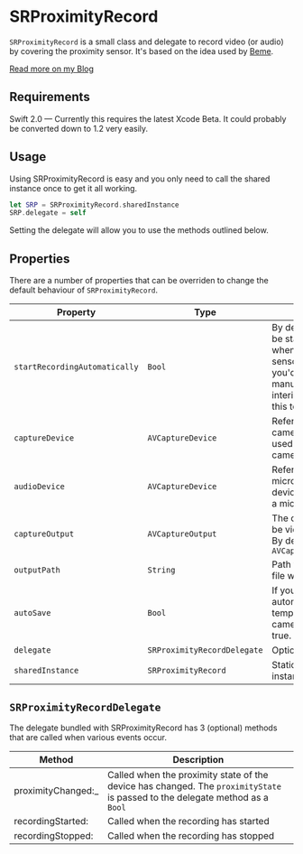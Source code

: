 # SRProximityRecord

`SRProximityRecord` is a small class and delegate to record video (or audio) by covering the proximity sensor. It's based on the idea used by [Beme](http://beme.com).

[Read more on my Blog](http://stephenradford.me/replicating-bemes-record-with-the-proximity-sensor/)

## Requirements

Swift 2.0 — Currently this requires the latest Xcode Beta. It could probably be converted down to 1.2 very easily.

## Usage

Using SRProximityRecord is easy and you only need to call the shared instance once to get it all working.

````swift
let SRP = SRProximityRecord.sharedInstance
SRP.delegate = self
````
Setting the delegate will allow you to use the methods outlined below.

## Properties

There are a number of properties that can be overriden to change the default behaviour of `SRProximityRecord`.

Property                      | Type   | Description
------------------------------|--------|----------------
`startRecordingAutomatically` | `Bool` | By default recording will be started automatically when the proximity sensor is covered. If you'd like to do this manually to say show an interim screen, change this to false.
`captureDevice` | `AVCaptureDevice` | Reference to the back camera or nil if the device used doesn't have a camera.
`audioDevice` | `AVCaptureDevice` | Reference to the microphone or nil if the device used doesn't have a microphone.
`captureOutput` | `AVCaptureOutput` | The output type. This can be video, image or audio. By default it's `AVCaptureMovieFileOutput`
`outputPath` | `String` | Path to where the output file will be recorded.
`autoSave` | `Bool` | If you want to automatically save the temporary file to the camera roll. Default is true.
`delegate` | `SRProximityRecordDelegate` | Optional delegate
`sharedInstance` | `SRProximityRecord` | Static reference to an instance of the class

## `SRProximityRecordDelegate`

The delegate bundled with SRProximityRecord has 3 (optional) methods that are called when various events occur.

Method                  | Description
------------------------|---------------------------
proximityChanged:_      | Called when the proximity state of the device has changed. The `proximityState` is passed to the delegate method as a `Bool`
recordingStarted:       | Called when the recording has started
recordingStopped:       | Called when the recording has stopped
